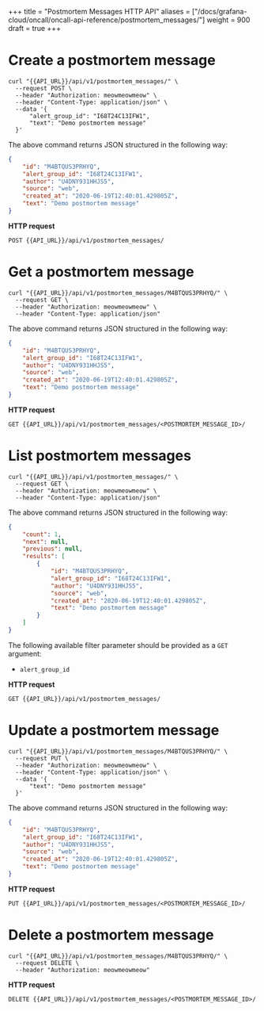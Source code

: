 +++
title = "Postmortem Messages HTTP API"
aliases = ["/docs/grafana-cloud/oncall/oncall-api-reference/postmortem_messages/"]
weight = 900
draft = true
+++

# Create a postmortem message

```shell
curl "{{API_URL}}/api/v1/postmortem_messages/" \
  --request POST \
  --header "Authorization: meowmeowmeow" \
  --header "Content-Type: application/json" \
  --data '{
      "alert_group_id": "I68T24C13IFW1",
      "text": "Demo postmortem message"
  }'
```

The above command returns JSON structured in the following way:

```json
{
    "id": "M4BTQUS3PRHYQ",
    "alert_group_id": "I68T24C13IFW1",
    "author": "U4DNY931HHJS5",
    "source": "web",
    "created_at": "2020-06-19T12:40:01.429805Z",
    "text": "Demo postmortem message"
}
``` 

**HTTP request**

`POST {{API_URL}}/api/v1/postmortem_messages/`

# Get a postmortem message

```shell
curl "{{API_URL}}/api/v1/postmortem_messages/M4BTQUS3PRHYQ/" \
  --request GET \
  --header "Authorization: meowmeowmeow" \
  --header "Content-Type: application/json"
```

The above command returns JSON structured in the following way:

```json
{
    "id": "M4BTQUS3PRHYQ",
    "alert_group_id": "I68T24C13IFW1",
    "author": "U4DNY931HHJS5",
    "source": "web",
    "created_at": "2020-06-19T12:40:01.429805Z",
    "text": "Demo postmortem message"
}
```

**HTTP request**

`GET {{API_URL}}/api/v1/postmortem_messages/<POSTMORTEM_MESSAGE_ID>/`

# List postmortem messages

```shell
curl "{{API_URL}}/api/v1/postmortem_messages/" \
  --request GET \
  --header "Authorization: meowmeowmeow" \
  --header "Content-Type: application/json"
```

The above command returns JSON structured in the following way:

```json
{
    "count": 1,
    "next": null,
    "previous": null,
    "results": [
        {
            "id": "M4BTQUS3PRHYQ",
            "alert_group_id": "I68T24C13IFW1",
            "author": "U4DNY931HHJS5",
            "source": "web",
            "created_at": "2020-06-19T12:40:01.429805Z",
            "text": "Demo postmortem message"
        }
    ]
}
```

The following available filter parameter should be provided as a `GET` argument:

* `alert_group_id`


**HTTP request**

`GET {{API_URL}}/api/v1/postmortem_messages/`

# Update a postmortem message

```shell
curl "{{API_URL}}/api/v1/postmortem_messages/M4BTQUS3PRHYQ/" \
  --request PUT \
  --header "Authorization: meowmeowmeow" \
  --header "Content-Type: application/json" \
  --data '{
      "text": "Demo postmortem message"
  }'
```

The above command returns JSON structured in the following way:

```json
{
    "id": "M4BTQUS3PRHYQ",
    "alert_group_id": "I68T24C13IFW1",
    "author": "U4DNY931HHJS5",
    "source": "web",
    "created_at": "2020-06-19T12:40:01.429805Z",
    "text": "Demo postmortem message"
}
```

**HTTP request**

`PUT {{API_URL}}/api/v1/postmortem_messages/<POSTMORTEM_MESSAGE_ID>/`

# Delete a postmortem message

```shell
curl "{{API_URL}}/api/v1/postmortem_messages/M4BTQUS3PRHYQ/" \
  --request DELETE \
  --header "Authorization: meowmeowmeow"
```

**HTTP request**

`DELETE {{API_URL}}/api/v1/postmortem_messages/<POSTMORTEM_MESSAGE_ID>/`